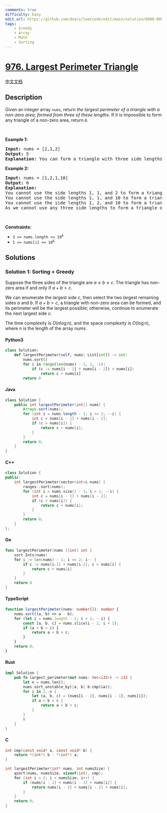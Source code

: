 ```yaml
---
comments: true
difficulty: Easy
edit_url: https://github.com/doocs/leetcode/edit/main/solution/0900-0999/0976.Largest%20Perimeter%20Triangle/README_EN.md
tags:
    - Greedy
    - Array
    - Math
    - Sorting
---
```


<!-- problem:start -->

# [976. Largest Perimeter Triangle](https://leetcode.com/problems/largest-perimeter-triangle)

[中文文档](/solution/0900-0999/0976.Largest%20Perimeter%20Triangle/README.md)

## Description

<!-- description:start -->

<p>Given an integer array <code>nums</code>, return <em>the largest perimeter of a triangle with a non-zero area, formed from three of these lengths</em>. If it is impossible to form any triangle of a non-zero area, return <code>0</code>.</p>

<p>&nbsp;</p>
<p><strong class="example">Example 1:</strong></p>

<pre>
<strong>Input:</strong> nums = [2,1,2]
<strong>Output:</strong> 5
<strong>Explanation:</strong> You can form a triangle with three side lengths: 1, 2, and 2.
</pre>

<p><strong class="example">Example 2:</strong></p>

<pre>
<strong>Input:</strong> nums = [1,2,1,10]
<strong>Output:</strong> 0
<strong>Explanation:</strong>
You cannot use the side lengths 1, 1, and 2 to form a triangle.
You cannot use the side lengths 1, 1, and 10 to form a triangle.
You cannot use the side lengths 1, 2, and 10 to form a triangle.
As we cannot use any three side lengths to form a triangle of non-zero area, we return 0.
</pre>

<p>&nbsp;</p>
<p><strong>Constraints:</strong></p>

<ul>
	<li><code>3 &lt;= nums.length &lt;= 10<sup>4</sup></code></li>
	<li><code>1 &lt;= nums[i] &lt;= 10<sup>6</sup></code></li>
</ul>

<!-- description:end -->

## Solutions

<!-- solution:start -->

### Solution 1: Sorting + Greedy

Suppose the three sides of the triangle are $a \leq b \leq c$. The triangle has non-zero area if and only if $a + b \gt c$.

We can enumerate the largest side $c$, then select the two largest remaining sides $a$ and $b$. If $a + b \gt c$, a triangle with non-zero area can be formed, and its perimeter will be the largest possible; otherwise, continue to enumerate the next largest side $c$.

The time complexity is $O(n \log n)$, and the space complexity is $O(\log n)$, where $n$ is the length of the array $\textit{nums}$.

<!-- tabs:start -->

#### Python3

```python
class Solution:
    def largestPerimeter(self, nums: List[int]) -> int:
        nums.sort()
        for i in range(len(nums) - 1, 1, -1):
            if (c := nums[i - 1] + nums[i - 2]) > nums[i]:
                return c + nums[i]
        return 0
```

#### Java

```java
class Solution {
    public int largestPerimeter(int[] nums) {
        Arrays.sort(nums);
        for (int i = nums.length - 1; i >= 2; --i) {
            int c = nums[i - 1] + nums[i - 2];
            if (c > nums[i]) {
                return c + nums[i];
            }
        }
        return 0;
    }
}
```

#### C++

```cpp
class Solution {
public:
    int largestPerimeter(vector<int>& nums) {
        ranges::sort(nums);
        for (int i = nums.size() - 1; i > 1; --i) {
            int c = nums[i - 1] + nums[i - 2];
            if (c > nums[i]) {
                return c + nums[i];
            }
        }
        return 0;
    }
};
```

#### Go

```go
func largestPerimeter(nums []int) int {
	sort.Ints(nums)
	for i := len(nums) - 1; i >= 2; i-- {
		if c := nums[i-1] + nums[i-2]; c > nums[i] {
			return c + nums[i]
		}
	}
	return 0
}
```

#### TypeScript

```ts
function largestPerimeter(nums: number[]): number {
    nums.sort((a, b) => a - b);
    for (let i = nums.length - 1; i > 1; --i) {
        const [a, b, c] = nums.slice(i - 2, i + 1);
        if (a + b > c) {
            return a + b + c;
        }
    }
    return 0;
}
```

#### Rust

```rust
impl Solution {
    pub fn largest_perimeter(mut nums: Vec<i32>) -> i32 {
        let n = nums.len();
        nums.sort_unstable_by(|a, b| b.cmp(&a));
        for i in 2..n {
            let (a, b, c) = (nums[i - 2], nums[i - 1], nums[i]);
            if a < b + c {
                return a + b + c;
            }
        }
        0
    }
}
```

#### C

```c
int cmp(const void* a, const void* b) {
    return *(int*) b - *(int*) a;
}

int largestPerimeter(int* nums, int numsSize) {
    qsort(nums, numsSize, sizeof(int), cmp);
    for (int i = 2; i < numsSize; i++) {
        if (nums[i - 2] < nums[i - 1] + nums[i]) {
            return nums[i - 2] + nums[i - 1] + nums[i];
        }
    }
    return 0;
}
```

<!-- tabs:end -->

<!-- solution:end -->

<!-- problem:end -->
